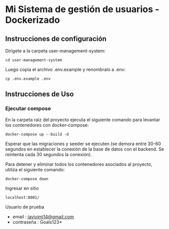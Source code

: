 # Mi Sistema de gestión de usuarios - Dockerizado

## Instrucciones de configuración

Dirigete a la carpeta user-management-system:
```
cd user-management-system
```
Luego copia el archivo .env.example y renombralo a .env:
```
cp .env.example .env
```

## Instrucciones de Uso

### Ejecutar compose

En la carpeta raiz del proyecto ejecuta el siguiente comando para levantar los contenedores con docker-compose:

```
docker-compose up --build -d
```
Esperar que las migraciones y seeder se ejecuten (se demora entre 30-60 segundos en establecer la conexión de la base de datos con el backend. Se reintenta cada 30 segundos la conexión).

Para detener y eliminar todos los contenedores asociados al proyecto, utiliza el siguiente comando:
```
docker-compose down
```

Ingresar en sitio
```
localhost:8001/
```
Usuario de prueba

- email : javivimi14@gmail.com
- contraseña : Goals123*